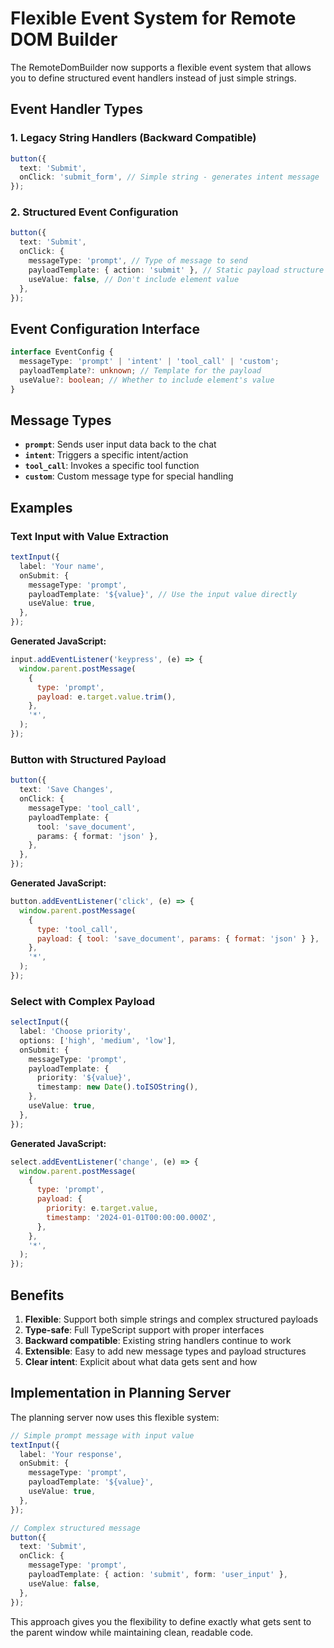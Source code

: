 # Flexible Event System for Remote DOM Builder

The RemoteDomBuilder now supports a flexible event system that allows you to define structured event handlers instead of just simple strings.

## Event Handler Types

### 1. Legacy String Handlers (Backward Compatible)

```typescript
button({
  text: 'Submit',
  onClick: 'submit_form', // Simple string - generates intent message
});
```

### 2. Structured Event Configuration

```typescript
button({
  text: 'Submit',
  onClick: {
    messageType: 'prompt', // Type of message to send
    payloadTemplate: { action: 'submit' }, // Static payload structure
    useValue: false, // Don't include element value
  },
});
```

## Event Configuration Interface

```typescript
interface EventConfig {
  messageType: 'prompt' | 'intent' | 'tool_call' | 'custom';
  payloadTemplate?: unknown; // Template for the payload
  useValue?: boolean; // Whether to include element's value
}
```

## Message Types

- **`prompt`**: Sends user input data back to the chat
- **`intent`**: Triggers a specific intent/action
- **`tool_call`**: Invokes a specific tool function
- **`custom`**: Custom message type for special handling

## Examples

### Text Input with Value Extraction

```typescript
textInput({
  label: 'Your name',
  onSubmit: {
    messageType: 'prompt',
    payloadTemplate: '${value}', // Use the input value directly
    useValue: true,
  },
});
```

**Generated JavaScript:**

```javascript
input.addEventListener('keypress', (e) => {
  window.parent.postMessage(
    {
      type: 'prompt',
      payload: e.target.value.trim(),
    },
    '*',
  );
});
```

### Button with Structured Payload

```typescript
button({
  text: 'Save Changes',
  onClick: {
    messageType: 'tool_call',
    payloadTemplate: {
      tool: 'save_document',
      params: { format: 'json' },
    },
  },
});
```

**Generated JavaScript:**

```javascript
button.addEventListener('click', (e) => {
  window.parent.postMessage(
    {
      type: 'tool_call',
      payload: { tool: 'save_document', params: { format: 'json' } },
    },
    '*',
  );
});
```

### Select with Complex Payload

```typescript
selectInput({
  label: 'Choose priority',
  options: ['high', 'medium', 'low'],
  onSubmit: {
    messageType: 'prompt',
    payloadTemplate: {
      priority: '${value}',
      timestamp: new Date().toISOString(),
    },
    useValue: true,
  },
});
```

**Generated JavaScript:**

```javascript
select.addEventListener('change', (e) => {
  window.parent.postMessage(
    {
      type: 'prompt',
      payload: {
        priority: e.target.value,
        timestamp: '2024-01-01T00:00:00.000Z',
      },
    },
    '*',
  );
});
```

## Benefits

1. **Flexible**: Support both simple strings and complex structured payloads
2. **Type-safe**: Full TypeScript support with proper interfaces
3. **Backward compatible**: Existing string handlers continue to work
4. **Extensible**: Easy to add new message types and payload structures
5. **Clear intent**: Explicit about what data gets sent and how

## Implementation in Planning Server

The planning server now uses this flexible system:

```typescript
// Simple prompt message with input value
textInput({
  label: 'Your response',
  onSubmit: {
    messageType: 'prompt',
    payloadTemplate: '${value}',
    useValue: true,
  },
});

// Complex structured message
button({
  text: 'Submit',
  onClick: {
    messageType: 'prompt',
    payloadTemplate: { action: 'submit', form: 'user_input' },
    useValue: false,
  },
});
```

This approach gives you the flexibility to define exactly what gets sent to the parent window while maintaining clean, readable code.
